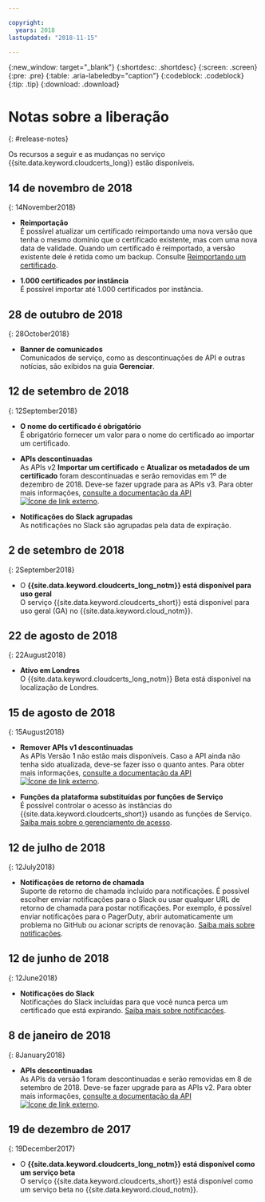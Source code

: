 ```yaml
---

copyright:
  years: 2018
lastupdated: "2018-11-15"

---
```


{:new_window: target="_blank"}
{:shortdesc: .shortdesc}
{:screen: .screen}
{:pre: .pre}
{:table: .aria-labeledby="caption"}
{:codeblock: .codeblock}
{:tip: .tip}
{:download: .download}

# Notas sobre a liberação
{: #release-notes}

Os recursos a seguir e as mudanças no serviço {{site.data.keyword.cloudcerts_long}} estão disponíveis.

## 14 de novembro de 2018
{: 14November2018}

- **Reimportação**  
  É possível atualizar um certificado reimportando uma nova versão que tenha o mesmo domínio que o certificado existente, mas com uma nova data de validade. Quando um certificado é reimportado, a versão existente dele é retida como um backup. Consulte [Reimportando um certificado](/docs/services/certificate-manager/managing-certificates.html#reimport-certificate).

- **1.000 certificados por instância**  
  É possível importar até 1.000 certificados por instância.

## 28 de outubro de 2018
{: 28October2018}

- **Banner de comunicados**  
  Comunicados de serviço, como as descontinuações de API e outras notícias, são exibidos na guia **Gerenciar**.

## 12 de setembro de 2018
{: 12September2018}

- **O nome do certificado é obrigatório**  
  É obrigatório fornecer um valor para o nome do certificado ao importar um certificado.  

- **APIs descontinuadas**  
  As APIs v2 **Importar um certificado** e **Atualizar os metadados de um certificado** foram descontinuadas e serão removidas em 1º de dezembro de 2018. Deve-se fazer upgrade para as APIs v3. Para obter mais informações, [consulte a documentação da API ![Ícone de link externo](../../icons/launch-glyph.svg "Ícone de link externo")](https://console.bluemix.net/apidocs/certificate-manager).

- **Notificações do Slack agrupadas**  
  As notificações no Slack são agrupadas pela data de expiração.

## 2 de setembro de 2018
{: 2September2018}

- O **{{site.data.keyword.cloudcerts_long_notm}} está disponível para uso geral**  
  O serviço {{site.data.keyword.cloudcerts_short}} está disponível para uso geral (GA) no {{site.data.keyword.cloud_notm}}.

## 22 de agosto de 2018
{: 22August2018}

- **Ativo em Londres**  
  O {{site.data.keyword.cloudcerts_long_notm}} Beta está disponível na localização de Londres.

## 15 de agosto de 2018
{: 15August2018}

- **Remover APIs v1 descontinuadas**  
  As APIs Versão 1 não estão mais disponíveis. Caso a API ainda não tenha sido atualizada, deve-se fazer isso o quanto antes. Para obter mais informações, [consulte a documentação da API ![Ícone de link externo](../../icons/launch-glyph.svg "Ícone de link externo")](https://console.bluemix.net/apidocs/).

- **Funções da plataforma substituídas por funções de Serviço**  
  É possível controlar o acesso às instâncias do {{site.data.keyword.cloudcerts_short}} usando as funções de Serviço. [Saiba mais sobre o gerenciamento de acesso](access-management.html).

## 12 de julho de 2018
{: 12July2018}

- **Notificações de retorno de chamada**  
  Suporte de retorno de chamada incluído para notificações. É possível escolher enviar notificações para
o Slack ou usar qualquer URL de retorno de chamada para postar notificações. Por exemplo, é possível
enviar notificações para o PagerDuty, abrir automaticamente um problema no GitHub ou acionar scripts
de renovação. [Saiba mais sobre notificações](notifications-dashboard.html).

## 12 de junho de 2018
{: 12June2018}

- **Notificações do Slack**  
  Notificações do Slack incluídas para que você nunca perca um certificado que está expirando. [Saiba mais sobre notificações](notifications-dashboard.html).

## 8 de janeiro de 2018
{: 8January2018}

- **APIs descontinuadas**  
  As APIs da versão 1 foram descontinuadas e serão removidas em 8 de setembro de 2018. Deve-se fazer upgrade para as APIs v2. Para obter mais informações, [consulte a documentação da API ![Ícone de link externo](../../icons/launch-glyph.svg "Ícone de link externo")](https://console.bluemix.net/apidocs/certificate-manager).

## 19 de dezembro de 2017
{: 19December2017}

- O **{{site.data.keyword.cloudcerts_long_notm}} está disponível como um serviço beta**  
  O serviço {{site.data.keyword.cloudcerts_short}} está disponível como um serviço beta no {{site.data.keyword.cloud_notm}}.

